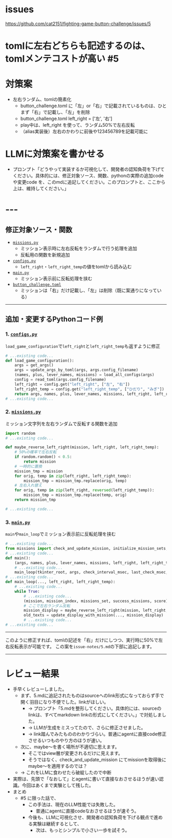 # issues
https://github.com/cat2151/fighting-game-button-challenge/issues/5

# tomlに左右どちらも記述するのは、tomlメンテコストが高い #5
# 対策案
- 左右ランダム、tomlの簡素化
    - button_challenge.toml に「左」or「右」で記載されているものは、ひとまず「右」で記載し、「左」を削除
    - button_challenge.toml left_right = ['左', '右']
    - play中は、left_right を使って、ランダム50%で左右反転
    - （alias実装後）左右のかわりに前後や123456789を記載可能に

# LLMに対策案を書かせる
- プロンプト「どうやって実装するか可視化して、開発者の認知負荷を下げてください。具体的には、修正対象ソース、関数、pythonの実際の追加codeや変更code を、このmdに追記してください。このプロンプトと、ここから上は、維持してください。」

# ---

## 修正対象ソース・関数

- [`missions.py`](../missions.py)
  - ミッション表示時に左右反転をランダムで行う処理を追加
  - 反転用の関数を新規追加
- [`configs.py`](../configs.py)
  - `left_right`・`left_right_temp`の値をtomlから読み込む
- [`main.py`](../main.py)
  - ミッション表示前に反転処理を挟む
- [`button_challenge.toml`](../button_challenge.toml)
  - ミッションは「右」だけ記載し、「左」は削除（既に案通りになっている）

---

## 追加・変更するPythonコード例

### 1. [`configs.py`](../configs.py)
`load_game_configuration`で`left_right`と`left_right_temp`も返すように修正

```python
# ...existing code...
def load_game_configuration():
    args = get_args()
    args = update_args_by_toml(args, args.config_filename)
    (names, plus, lever_names, missions) = load_all_configs(args)
    config = read_toml(args.config_filename)
    left_right = config.get("left_right", ["左", "右"])
    left_right_temp = config.get("left_right_temp", ["ひだり", "みぎ"])
    return args, names, plus, lever_names, missions, left_right, left_right_temp
# ...existing code...
```

### 2. [`missions.py`](../missions.py)
ミッション文字列を左右ランダムで反転する関数を追加

```python
import random
# ...existing code...

def maybe_reverse_left_right(mission, left_right, left_right_temp):
    # 50%の確率で左右反転
    if random.random() < 0.5:
        return mission
    # 一時的に置換
    mission_tmp = mission
    for orig, temp in zip(left_right, left_right_temp):
        mission_tmp = mission_tmp.replace(orig, temp)
    # 左右入れ替え
    for orig, temp in zip(left_right, reversed(left_right_temp)):
        mission_tmp = mission_tmp.replace(temp, orig)
    return mission_tmp

# ...existing code...
```

### 3. [`main.py`](../main.py)
`main`や`main_loop`でミッション表示前に反転処理を挟む

```python
# ...existing code...
from missions import check_and_update_mission, initialize_mission_sets, maybe_reverse_left_right
# ...existing code...
def main():
    (args, names, plus, lever_names, missions, left_right, left_right_temp) = load_game_configuration()
    # ...existing code...
    main_loop(tkinter_root, args, check_interval_msec, last_check_msec, joystick, names, plus, lever_names, missions, mission_index, missions_set, success_missions, labels, timer_id_dict, clock, left_right, left_right_temp)
# ...existing code...
def main_loop(..., left_right, left_right_temp):
    # ...existing code...
    while True:
        # ...existing code...
        (mission, mission_index, missions_set, success_missions, score) = check_and_update_mission(...)
        # ここで左右ランダム反転
        mission_display = maybe_reverse_left_right(mission, left_right, left_right_temp)
        old_texts = update_display_with_mission(..., mission_display)
        # ...existing code...
# ...existing code...
```

---

このように修正すれば、tomlの記述を「右」だけにしつつ、実行時に50%で左右反転表示が可能です。
この案を`issue-notes/5.md`の下部に追記します。

---

# レビュー結果
- 手早くレビューしました。
  - まず、5.mdに追記されたものはsourceへのlink形式になっておらず手で開く羽目になり不便でした。linkがほしい。
    - → プロンプト「5.mdを整形してください。具体的には、sourceのlinkは、すべてmarkdown linkの形式にしてください。」で対処しました。
    - → LLMが生成をミスってたので、さらに修正させました。
    - → link踏んでみたもののわかりづらい。普通にagentに直接code修正させるいつものやり方のほうが速い。
  - 次に、maybe～を書く場所が不適切に思えます。
    - そこではview層が変更されるだけに見えます。
    - そうではなく、check_and_update_mission にてmissionを取得後にmaybe～を適用するのでは？
  - → これをLLMに食わせたら破綻したので中断
- 実際は、先頭で「なおして」とagentに書いて直接なおさせるほうが速い認識。今回はあくまで実験として残した。
- まとめ
  - #5 に限った話で、
    - この手法は、現在のLLM性能では失敗した。
        - 普通にagentに直接codeなおさせるほうが速そう。
    - 今後も、LLMに可視化させ、開発者の認知負荷を下げる観点で進める実験は継続するとして、
      - 次は、もっとシンプルで小さい一歩を試そう。
